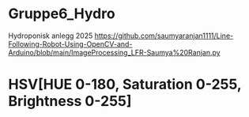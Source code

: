 # Gruppe6_Hydro
Hydroponisk anlegg 2025
https://github.com/saumyaranjan1111/Line-Following-Robot-Using-OpenCV-and-Arduino/blob/main/ImageProcessing_LFR-Saumya%20Ranjan.py



# HSV[HUE 0-180, Saturation 0-255, Brightness 0-255]
